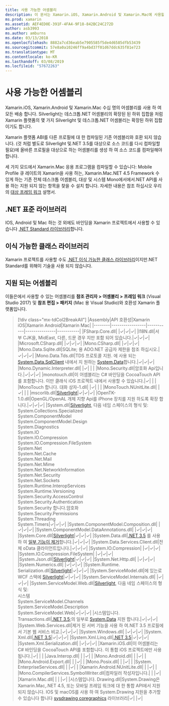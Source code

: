 ```yaml
---
title: 사용 가능한 어셈블리
description: 이 문서는 Xamarin.iOS, Xamarin.Android 및 Xamarin.Mac에 사용할 수 있는 어셈블리를 나열합니다. .NET Standard 라이브러리 및 이식 가능한 클래스 라이브러리에 대 한 설명서도 연결 됩니다.
ms.prod: xamarin
ms.assetid: AEF4ED0E-391F-4FA4-9F18-842BC24C272D
author: asb3993
ms.author: amburns
ms.date: 03/13/2018
ms.openlocfilehash: 8882a7cd36eab5e7905585f5de4d6585dfb53439
ms.sourcegitcommit: 57e8a0a10246ff9a4bd37f01d67ddc635f81e723
ms.translationtype: MT
ms.contentlocale: ko-KR
ms.lasthandoff: 03/08/2019
ms.locfileid: "57672263"
---
```

# <a name="available-assemblies"></a>사용 가능한 어셈블리

Xamarin.iOS, Xamarin.Android 및 Xamarin.Mac 수십 명의 어셈블리를 사용 하 여 모든 배송 합니다. Silverlight는 데스크톱.NET 어셈블리의 확장된 된 하위 집합을 처럼 Xamarin 플랫폼의 몇 가지 Silverlight 및 데스크톱.NET 어셈블리는 확장된 하위 집합 이기도 합니다.

Xamarin 플랫폼 ABI를 다른 프로필에 대 한 컴파일된 기존 어셈블리와 호환 되지 않습니다. (것 처럼 별도로 Silverlight 및.NET 3.5를 대상으로 소스 코드를 다시 컴파일할 필요)에 올바른 프로필을 대상으로 하는 어셈블리를 생성 하 여 소스 코드를 컴파일해야 합니다.

세 가지 모드에서 Xamarin.Mac 응용 프로그램을 컴파일할 수 있습니다: Mobile Profile 큐 레이트의 Xamarin을 사용 하는, Xamarin.Mac.NET 4.5 Framework 수 있게 하는 기존 전체 데스크톱 어셈블리, 대상 및 시스템 Mono에서에서.NET API를 사용 하는 지원 되지 않는 항목을 찾을 수 설치 합니다. 자세한 내용은 참조 하십시오 우리의 [대상 프레임 워크](~/mac/platform/target-framework.md) 설명서.

## <a name="net-standard-libraries"></a>.NET 표준 라이브러리

IOS, Android 및 Mac 하는 것 외에도 바인딩을 Xamarin 프로젝트에서 사용할 수 있습니다 [.NET Standard 라이브러리](~/cross-platform/app-fundamentals/net-standard.md)합니다.

## <a name="portable-class-libraries"></a>이식 가능한 클래스 라이브러리

Xamarin 프로젝트를 사용할 수도 [.NET 이식 가능한 클래스 라이브러리](~/cross-platform/app-fundamentals/pcl.md)이지만.NET Standard를 위해이 기술을 사용 되지 않습니다.

## <a name="supported-assemblies"></a>지원 되는 어셈블리

이들은에서 사용할 수 있는 어셈블리를 **참조 관리자 > 어셈블리 > 프레임 워크** (Visual Studio 2017) 및 **참조 편집 > 패키지** (Mac 용 Visual Studio)와 호환성 Xamarin 플랫폼입니다.

> [!div class="mx-tdCol2BreakAll"]
> |Assembly|API 호환성|Xamarin iOS|Xamarin Android|Xamarin Mac|
> |--------|-----------------|-----------|---------------|-----------|
> |FSharp.Core.dll| |✓|✓|✓|
> |l18N.dll|서 부 CJK을, MidEast, 다른, 드문 경우 지만 포함 되어 있습니다.|✓|✓|✓|
> |Microsoft.CSharp.dll| |✓|✓|✓|
> |Mono.CSharp.dll| |✓|✓|✓|
> |Mono.Data.Sqlite.dll|SQLite; 용 ADO.NET 공급자 제한을 참조 하십시오.|✓|✓|✓|
> |Mono.Data.Tds.dll|TDS 프로토콜 지원. 에 사용 되는 [System.Data.SqlClient](xref:System.Data.SqlClient) 내에서 지 원하는 [System.Data](xref:System.Data)합니다.|✓|✓|✓|
> |Mono.Dynamic.&#8203;Interpreter.dll| |✓| | |
> |Mono.Security.dll|암호화 Api입니다.|✓|✓|✓|
> |monotouch.dll|이 어셈블리는 C# 바인딩을 CocoaTouch API를 포함합니다. 이만 클래식 iOS 프로젝트 내에서 사용할 수 있습니다.|✓| | |
> |MonoTouch 합니다. &#8203;대화 상자-1.dll| |✓| | |
> |MonoTouch.&#8203;NUnitLite.dll| |✓| | |
> |mscorlib.dll|[Silverlight](https://msdn.microsoft.com/library/cc838194(VS.95).aspx)|✓|✓|✓|
> |OpenTK-1.0.dll|OpenGL/OpenAL 개체 지향 Api를 iPhone 장치를 지원 하도록 확장 합니다.|✓|✓|✓|
> |System.dll|[Silverlight](https://msdn.microsoft.com/library/cc838194(VS.95).aspx), 다음 네임 스페이스의 형식 및:<br />System.Collections.Specialized<br />System.&#8203;ComponentModel<br />System.ComponentModel.Design<br />System.Diagnostics<br />System.IO<br />System.IO.Compression<br />System.IO.Compression.FileSystem<br />System.Net<br />System.Net.Cache<br />System.Net.Mail<br />System.Net.Mime<br />System.Net.&#8203;NetworkInformation<br />System.Net.Security<br />System.Net.Sockets<br />System.Runtime.&#8203;InteropServices<br />System.Runtime.Versioning<br />System.Security.&#8203;AccessControl<br />System.Security.Authentication<br />System.Security 합니다. &#8203;암호화<br />System.Security.Permissions<br />System.Threading<br />System.Timers|✓|✓|✓|
> |System.&#8203;ComponentModel.&#8203;Composition.dll| |✓|✓|✓|
> |System.&#8203;ComponentModel.&#8203;DataAnnotations.dll| |✓|✓|✓|
> |System.Core.dll|[Silverlight](https://msdn.microsoft.com/library/cc838194(VS.95).aspx)|✓|✓|✓|
> |System.Data.dll|[.NET 3.5](https://msdn.microsoft.com/library/ms229335.aspx) 를 사용 하 여 [일부 기능이 제거](~/ios/data-cloud/system.data.md)합니다.|✓|✓|✓|
> |System.Data.&#8203;Services.&#8203;Client.dll|전체 oData 클라이언트입니다.|✓|✓|✓|
> |System.IO.&#8203;Compression| |✓|✓|✓|
> |System.IO.&#8203;Compression.&#8203;FileSystem| |✓|✓|✓|
> |System.Json.dll|[Silverlight](https://msdn.microsoft.com/library/cc838194(VS.95).aspx)|✓|✓|✓|
> |System.Net.&#8203;Http.dll| |✓|✓|✓|
> |System.&#8203;Numerics.dll| |✓|✓|✓|
> |System.Runtime.&#8203;Serialization.dll|[Silverlight](https://msdn.microsoft.com/library/cc838194(VS.95).aspx)|✓|✓|✓|
> |System.&#8203;ServiceModel.dll|에 있는로 WCF 스택에 [Silverlight](https://msdn.microsoft.com/library/cc838194(VS.95).aspx)|✓|✓|✓|
> |System.&#8203;ServiceModel.&#8203;Internals.dll| |✓|✓|✓|
> |System.&#8203;ServiceModel.&#8203;Web.dll|[Silverlight](https://msdn.microsoft.com/library/cc838194(VS.95).aspx), 다음 네임 스페이스의 형식 및: <br />시스템<br />System.ServiceModel.Channels<br />System.ServiceModel.Description<br />System.ServiceModel.Web|✓|✓|✓|
> |시스템입니다. &#8203;Transactions.dll|[.NET 3.5](https://msdn.microsoft.com/library/ms229335.aspx);의 일부로 [System.Data](~/ios/data-cloud/system.data.md) 지원 합니다.|✓|✓|✓|
> |System.Web.&#8203;Services.dll|제거 된 서버 기능을 사용 하 여.NET 3.5 프로필에서 기본 웹 서비스 비교.|✓|✓|✓|
> |System.&#8203;Windows.dll| |✓|✓|✓|
> |System.&#8203;Xml.dll|[.NET 3.5](https://msdn.microsoft.com/library/ms229335.aspx)|✓|✓|✓|
> |System.Xml.&#8203;Linq.dll|[.NET 3.5](https://msdn.microsoft.com/library/ms229335.aspx)|✓|✓|✓|
> |System.Xml.Serialization.dll| |✓|✓|✓|
> |Xamarin.iOS.dll|이 어셈블리는 C# 바인딩을 CocoaTouch API를 포함합니다. 이 통합 iOS 프로젝트에만 사용 됩니다.|✓| | |
> |Java.Interop.dll| | |✓| |
> |Mono.Android.dll| | |✓| |
> |Mono.Android.&#8203;Export.dll| | |✓| |
> |Mono.Posix.dll| | |✓| |
> |System.&#8203;EnterpriseServices.dll| | |✓| |
> |Xamarin.Android.&#8203;NUnitLite.dll| | |✓| |
> |Mono.CompilerServices.&#8203;SymbolWriter.dll|컴파일러 작성자입니다.| | |✓|
> |Xamarin.Mac.dll| | | |✓|
> |시스템입니다. &#8203;Drawing.dll|System.Drawing은 Xamarin.Mac,.NET 4.5, 또는 모바일 프레임 워크에 대 한 통합 API에서 지원 되지 않습니다. IOS 및 macOS를 사용 하 여 System.Drawing 지원을 추가할 수 있습니다 합니다 [sysdrawing coregraphics](https://github.com/mono/sysdrawing-coregraphics) 라이브러리|✓| |✓|
